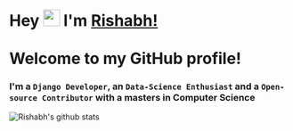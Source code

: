 # Hey <img src="https://raw.githubusercontent.com/syedareehaquasar/syedareehaquasar/master/gifs/Hi.gif" width="30px"> I'm [**Rishabh!**](https://www.linkedin.com/in/rishabh256/)<br /> <br />  Welcome to my GitHub profile! </h2>

### I'm a **`Django Developer`**, an **`Data-Science Enthusiast`** and a **``Open-source Contributor``** with a masters in Computer Science 

![Rishabh's github stats](https://github-readme-stats.vercel.app/api?username=rishabh-256&show_icons=true&hide_border=true)&nbsp;&nbsp;
<br />

